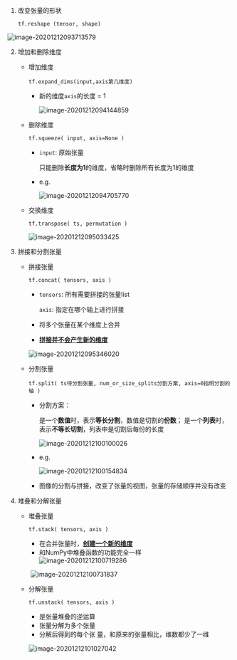 1. 改变张量的形状

   `tf.reshape (tensor, shape)`

![image-20201212093713579](https://i.loli.net/2020/12/12/brIjB7UeKFHv4M2.png)



2. 增加和删除维度

   - 增加维度

     `tf.expand_dims(input,axis第几维度)`

     - 新的维度`axis`的长度 = 1

       ![image-20201212094144859](https://i.loli.net/2020/12/12/3JyS1riG6Tv7uAx.png)

   - 删除维度

     `tf.squeeze( input, axis=None )`

     - `input`: 原始张量

       只能删除**长度为1**的维度，省略时删除所有长度为1的维度

     - e.g.

       ![image-20201212094705770](https://i.loli.net/2020/12/12/QAunqafS21LM395.png)

   - 交换维度

     `tf.transpose( ts, permutation )`

     ![image-20201212095033425](https://i.loli.net/2020/12/12/LdGon3BF6VKEJOm.png)

 3. 拼接和分割张量

     - 拼接张量

       `tf.concat( tensors, axis )`

       - `tensors`: 所有需要拼接的张量list

         `axis`: 指定在哪个轴上进行拼接

       - 将多个张量在某个维度上合并

       - **<u>拼接并不会产生新的维度</u>**

       ![image-20201212095346020](https://i.loli.net/2020/12/12/aCdXZU79yzmYnqp.png)

     - 分割张量

       `tf.split( ts待分割张量, num_or_size_splits分割方案, axis=0指明分割的轴 )`

       - 分割方案：

         是一个**数值**时，表示**等长分割**，数值是切割的**份数**；
         是一个**列表**时，表示**不等长切割**，列表中是切割后每份的长度

         ![image-20201212100100026](https://i.loli.net/2020/12/12/8ng2AlQqhsuCOjx.png)

       - e.g.

         ![image-20201212100154834](https://i.loli.net/2020/12/12/NwqVXMDxWAdstKG.png)

       - 图像的分割与拼接，改变了张量的视图，张量的存储顺序并没有改变

4. 堆叠和分解张量

     - 堆叠张量

       `tf.stack( tensors, axis )`

       - 在合并张量时，**<u>创建一个新的维度</u>**
       - 和NumPy中堆叠函数的功能完全一样
       ​	![image-20201212100719286](https://i.loli.net/2020/12/12/MlPBQWFKJjyhzI8.png)

       ​	![image-20201212100731837](https://i.loli.net/2020/12/12/5nBwhxteqTdmuSE.png)

     - 分解张量

       `tf.unstack( tensors, axis )`

       - 是张量堆叠的逆运算
       - 张量分解为多个张量
       - 分解后得到的每个张 量，和原来的张量相比，维数都少了一维

       ![image-20201212101027042](https://i.loli.net/2020/12/12/JVRGpEbIm836QBf.png)